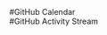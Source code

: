 <html>
    <head>
	    <!-- github calendar css -->
        <link rel="stylesheet" href="plugins/github-calendar/dist/github-calendar.css">
        <!-- github activity css -->    
        <link rel="stylesheet" href="//cdnjs.cloudflare.com/ajax/libs/octicons/2.0.2/octicons.min.css">
        <link rel="stylesheet" href="plugins/github-activity/github-activity-0.1.5.min.css">
    </head>
    <body>
        #GitHub Calendar
        <div id="github-graph" class="github-graph"></div>
        #GitHub Activity Stream                
        <div id="ghfeed" class="ghfeed"></div>      
    <script type="text/javascript" src="plugins/github-calendar/dist/github-calendar.min.js"></script>
    <script type="text/javascript" src="//cdnjs.cloudflare.com/ajax/libs/mustache.js/0.7.2/mustache.min.js"></script>
     <script type="text/javascript" src="assets/plugins/github-activity/github-activity-0.1.5.min.js"></script>
     <script type="text/javascript" src="js/main.js"></script> 
</body>
</html>
